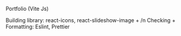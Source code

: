 Portfolio (Vite Js)

Building library: react-icons, react-slideshow-image + /n
Checking + Formatting: Eslint, Prettier
 

